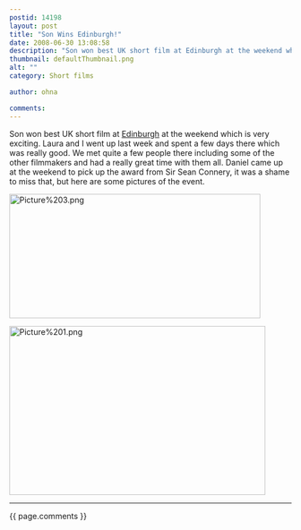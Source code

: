 ```yaml
---
postid: 14198
layout: post
title: "Son Wins Edinburgh!"
date: 2008-06-30 13:08:58
description: "Son won best UK short film at Edinburgh at the weekend which is very exciting. Laura and I went up last week and spent a few days there which was really good. We met quite a few people there including&#8230;"
thumbnail: defaultThumbnail.png
alt: ""
category: Short films

author: ohna

comments:
---
```


<p>Son won best UK short film at <a href="http://www.edfilmfest.org.uk/news/view/2155/eiff-awards-ceremony-29th-june-2008/492/?from=all/1">Edinburgh</a> at the weekend which is very exciting. Laura and I went up last week and spent a few days there which was really good. We met quite a few people there including some of the other filmmakers and had a really great time with them all. Daniel came up at the weekend to pick up the award from Sir Sean Connery, it was a shame to miss that, but here are some pictures of the event.</p>

<p><a href="http://www.ohnafalby.net/i/Picture%203.png"><img alt="Picture%203.png" src="http://www.ohnafalby.net/i/Picture%203-thumb.png" width="448" height="222" /></a></p>

<p><a href="http://www.ohnafalby.net/Picture%201.png"><img alt="Picture%201.png" src="http://www.ohnafalby.net/Picture%201-thumb.png" width="457" height="302" /></a></p>

<hr>

{{ page.comments }}


